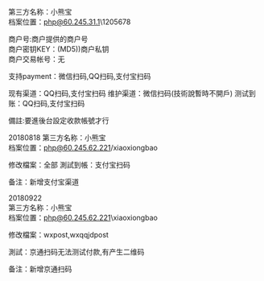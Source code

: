 第三方名称：小熊宝  
档案位置：php@60.245.31.1\1205678
 
商户号:商户提供的商户号  
商户密钥KEY：(MD5))商户私钥  
商户交易帐号：无  
 
支持payment：微信扫码,QQ扫码,支付宝扫码
 
现有渠道：QQ扫码,支付宝扫码
维护渠道：微信扫码(技術說暫時不開戶)
测试到账：QQ扫码,支付宝扫码

備註:要進後台設定收款帳號才行

20180818
第三方名称：小熊宝  
档案位置：php@60.245.62.221/xiaoxiongbao

修改檔案：全部
測試到帳：支付宝扫码

备注：新增支付宝渠道  

20180922  
第三方名称：小熊宝  
档案位置：php@60.245.62.221\xiaoxiongbao  

修改檔案：wxpost,wxqqjdpost  

測試：京通扫码无法测试付款,有产生二维码  

备注：新增京通扫码  